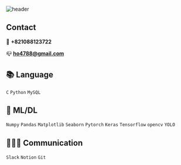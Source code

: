 ![header](https://capsule-render.vercel.app/api?type=waving&color=CDE4AD&height=200&section=header&text=WELCOME&fontColor=42564F&fontSize=50&fontAlignY=33&desc=seungho's%20Github%20profile&descSize=18&descAlign=55&descAlignY=50)

## Contact

 📱 **+821088123722**

 📪 **ho4788@gmail.com**

## 📚 Language

`C`  `Python`  `MySQL`

## 🧠 ML/DL

`Numpy`  `Pandas`  `Matplotlib`  `Seaborn`  `Pytorch`  `Keras`  `Tensorflow`  `opencv`  `YOLO`  

## 👩‍👦‍👦 Communication

`Slack`  `Notion`  `Git`







<!--
**seungholim/seungholim** is a ✨ _special_ ✨ repository because its `README.md` (this file) appears on your GitHub profile.

Here are some ideas to get you started:

- 🔭 I’m currently working on ...
- 🌱 I’m currently learning ...
- 👯 I’m looking to collaborate on ...
- 🤔 I’m looking for help with ...
- 💬 Ask me about ...
- 📫 How to reach me: ...
- 😄 Pronouns: ...
- ⚡ Fun fact: ...
-->

